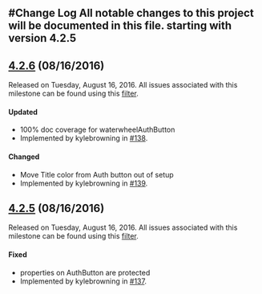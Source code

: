 #Change Log
All notable changes to this project will be documented in this file. starting with version 4.2.5
--- 

## [4.2.6](https://github.com/Acquia/waterwheel-swift/releases/tag/4.2.6) (08/16/2016)
Released on Tuesday, August 16, 2016. All issues associated with this milestone can be found using this [filter](https://github.com/Acquia/waterwheel-swift/issues?q=milestone%3A4.2.6+is%3Aclosed).

#### Updated
* 100% doc coverage for waterwheelAuthButton
 * Implemented by kylebrowning in [#138](https://github.com/acquia/waterwheel-swift/issues/138).

#### Changed
* Move Title color from Auth button out of setup
 * Implemented by kylebrowning in [#139](https://github.com/acquia/waterwheel-swift/issues/139).
 


## [4.2.5](https://github.com/Acquia/waterwheel-swift/releases/tag/4.2.5) (08/16/2016)
Released on Tuesday, August 16, 2016. All issues associated with this milestone can be found using this [filter](https://github.com/Acquia/waterwheel-swift/issues?q=milestone%3A4.2.5+is%3Aclosed).

#### Fixed
* properties on AuthButton are protected
 * Implemented by kylebrowning in [#137](https://github.com/acquia/waterwheel-swift/issues/137).
